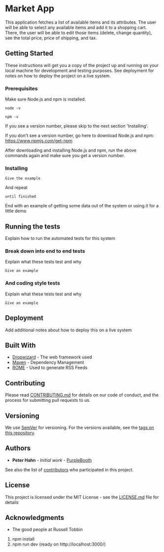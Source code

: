 # Market App

This application fetches a list of available items and its attributes. The user will be able to select any available items and add it to a shopping cart. There, the user will be able to edit those items (delete, change quantity), see the total price, price of shipping, and tax. 

## Getting Started

These instructions will get you a copy of the project up and running on your local machine for development and testing purposes. See deployment for notes on how to deploy the project on a live system.

### Prerequisites

Make sure Node.js and npm is installed.

```
node -v
```
```
npm -v
```
If you see a version number, please skip to the next section 'Installing'.

If you don't see a version number, go here to download Node.js and npm:
https://www.npmjs.com/get-npm

After downloading and installing Node.js and npm, run the above commands again and make sure you get a version number.

### Installing



```
Give the example
```

And repeat

```
until finished
```

End with an example of getting some data out of the system or using it for a little demo

## Running the tests

Explain how to run the automated tests for this system

### Break down into end to end tests

Explain what these tests test and why

```
Give an example
```

### And coding style tests

Explain what these tests test and why

```
Give an example
```

## Deployment

Add additional notes about how to deploy this on a live system

## Built With

* [Dropwizard](http://www.dropwizard.io/1.0.2/docs/) - The web framework used
* [Maven](https://maven.apache.org/) - Dependency Management
* [ROME](https://rometools.github.io/rome/) - Used to generate RSS Feeds

## Contributing

Please read [CONTRIBUTING.md](https://gist.github.com/PurpleBooth/b24679402957c63ec426) for details on our code of conduct, and the process for submitting pull requests to us.

## Versioning

We use [SemVer](http://semver.org/) for versioning. For the versions available, see the [tags on this repository](https://github.com/your/project/tags). 

## Authors

* **Peter Hahn** - *Initial work* - [PurpleBooth](https://github.com/jabattack1)

See also the list of [contributors](https://github.com/your/project/contributors) who participated in this project.

## License

This project is licensed under the MIT License - see the [LICENSE.md](LICENSE.md) file for details

## Acknowledgments

* The good people at Russell Tobbin






1. npm install
2. npm run dev (ready on http://localhost:3000/)